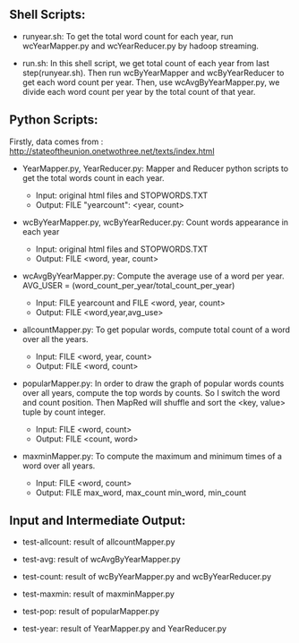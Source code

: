 ## Shell Scripts:

- runyear.sh: To get the total word count for each year, run wcYearMapper.py and wcYearReducer.py 
by hadoop streaming.

- run.sh: In this shell script, we get total count of each year from last step(runyear.sh). 
Then run wcByYearMapper and wcByYearReducer to get each word count per year.
Then, use wcAvgByYearMapper.py, we divide each word count per year by the total count of that year.

## Python Scripts:

Firstly, data comes from : http://stateoftheunion.onetwothree.net/texts/index.html

- YearMapper.py, YearReducer.py: Mapper and Reducer python scripts to get the total words count in each year.
    - Input: original html files and STOPWORDS.TXT
    - Output: FILE "yearcount": \<year, count\>


- wcByYearMapper.py, wcByYearReducer.py: Count words appearance in each year
    - Input: original html files and STOPWORDS.TXT
    - Output: FILE \<word, year, count\>

- wcAvgByYearMapper.py: Compute the average use of a word per year. AVG_USER = (word_count_per_year/total_count_per_year)
    - Input: FILE yearcount and FILE \<word, year, count\>
    - Output: FILE \<word,year,avg_use\>

- allcountMapper.py: To get popular words, compute total count of a word over all the years.
    - Input: FILE <word, year, count>
    - Output: FILE \<word, count\>

- popularMapper.py: In order to draw the graph of popular words counts over all years, compute the top words by counts. 
So I switch the word and count position. Then MapRed will shuffle and sort the <key, value> tuple by count integer.
    - Input: FILE \<word, count\>
    - Output: FILE \<count, word\>

- maxminMapper.py: To compute the maximum and minimum times of a word over all years.
    - Input: FILE \<word, count\>
    - Output: FILE max_word, max_count
        min_word, min_count


## Input and Intermediate Output:

- test-allcount: result of allcountMapper.py

- test-avg: result of wcAvgByYearMapper.py

- test-count: result of wcByYearMapper.py and wcByYearReducer.py

- test-maxmin: result of maxminMapper.py

- test-pop: result of popularMapper.py

- test-year: result of YearMapper.py and YearReducer.py
